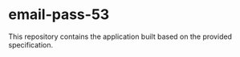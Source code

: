 # email-pass-53

This repository contains the application built based on the provided specification.